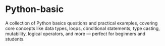 # Python-basic
A collection of Python basics questions and practical examples, covering core concepts like data types, loops, conditional statements, type casting, mutability, logical operators, and more — perfect for beginners and students.
